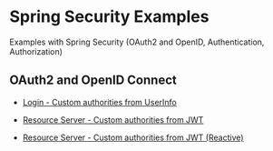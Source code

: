 # Spring Security Examples

Examples with Spring Security (OAuth2 and OpenID, Authentication, Authorization)

## OAuth2 and OpenID Connect

* [Login - Custom authorities from UserInfo](https://github.com/ThomasVitale/spring-security-examples/tree/main/oauth2/login-user-authorities-reactive)

* [Resource Server - Custom authorities from JWT](https://github.com/ThomasVitale/spring-security-examples/tree/main/oauth2/resource-server-jwt-authorities)

* [Resource Server - Custom authorities from JWT (Reactive)](https://github.com/ThomasVitale/spring-security-examples/tree/main/oauth2/resource-server-jwt-authorities-reactive)
